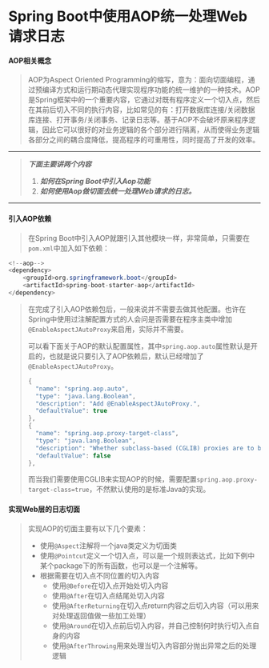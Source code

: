 # Spring Boot中使用AOP统一处理Web请求日志

#### AOP相关概念

> AOP为Aspect Oriented Programming的缩写，意为：面向切面编程，通过预编译方式和运行期动态代理实现程序功能的统一维护的一种技术。AOP是Spring框架中的一个重要内容，它通过对既有程序定义一个切入点，然后在其前后切入不同的执行内容，比如常见的有：打开数据库连接/关闭数据库连接、打开事务/关闭事务、记录日志等。基于AOP不会破坏原来程序逻辑，因此它可以很好的对业务逻辑的各个部分进行隔离，从而使得业务逻辑各部分之间的耦合度降低，提高程序的可重用性，同时提高了开发的效率。

---

> _**下面主要讲两个内容**_
>
> 1. _**如何在Spring Boot中引入Aop功能**_
> 2. _**如何使用Aop做切面去统一处理Web请求的日志。**_

---

#### **引入AOP依赖**

> 在Spring Boot中引入AOP就跟引入其他模块一样，非常简单，只需要在`pom.xml`中加入如下依赖：

```java
<!--aop-->
<dependency>
    <groupId>org.springframework.boot</groupId>
    <artifactId>spring-boot-starter-aop</artifactId>
</dependency>
```

> 在完成了引入AOP依赖包后，一般来说并不需要去做其他配置。也许在Spring中使用过注解配置方式的人会问是否需要在程序主类中增加`@EnableAspectJAutoProxy`来启用，实际并不需要。
>
> 可以看下面关于AOP的默认配置属性，其中`spring.aop.auto`属性默认是开启的，也就是说只要引入了AOP依赖后，默认已经增加了`@EnableAspectJAutoProxy`。
>
> ```java
> {
>   "name": "spring.aop.auto",
>   "type": "java.lang.Boolean",
>   "description": "Add @EnableAspectJAutoProxy.",
>   "defaultValue": true
> },
> {
>   "name": "spring.aop.proxy-target-class",
>   "type": "java.lang.Boolean",
>   "description": "Whether subclass-based (CGLIB) proxies are to be created (true) as opposed to standard Java interface-based proxies (false).",
>   "defaultValue": false
> },
> ```
>
> 而当我们需要使用CGLIB来实现AOP的时候，需要配置`spring.aop.proxy-target-class=true`，不然默认使用的是标准Java的实现。

#### 实现Web层的日志切面

> 实现AOP的切面主要有以下几个要素：
>
> * 使用`@Aspect`注解将一个java类定义为切面类
> * 使用`@Pointcut`定义一个切入点，可以是一个规则表达式，比如下例中某个package下的所有函数，也可以是一个注解等。
> * 根据需要在切入点不同位置的切入内容
>   * 使用`@Before`在切入点开始处切入内容
>   * 使用`@After`在切入点结尾处切入内容
>   * 使用`@AfterReturning`在切入点return内容之后切入内容（可以用来对处理返回值做一些加工处理）
>   * 使用`@Around`在切入点前后切入内容，并自己控制何时执行切入点自身的内容
>   * 使用`@AfterThrowing`用来处理当切入内容部分抛出异常之后的处理逻辑



